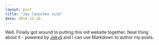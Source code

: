 ```yaml
---
layout: post
title: "Jay launches site"
date: 2016-12-16
---
```


Well. Finally got around to putting this old website together. Neat thing about it - powered by [Jekyll](http://jekyllrb.com) and I can use Markdown to author my posts.
